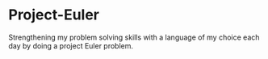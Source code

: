 # Project-Euler
Strengthening my problem solving skills with a language of my choice each day by doing a project Euler problem.
